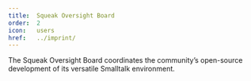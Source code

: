 ```yaml
---
title:  Squeak Oversight Board
order:  2
icon:   users
href:   ../imprint/
---
```

The Squeak Oversight Board coordinates the community’s open-source development of its versatile Smalltalk environment.